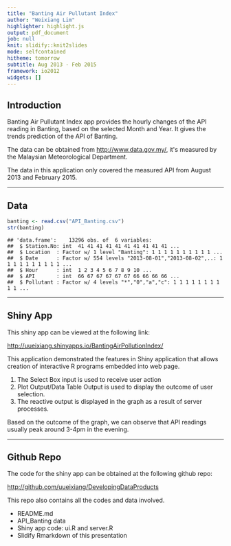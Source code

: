 ```yaml
---
title: "Banting Air Pullutant Index"
author: "Weixiang Lim"
highlighter: highlight.js
output: pdf_document
job: null
knit: slidify::knit2slides
mode: selfcontained
hitheme: tomorrow
subtitle: Aug 2013 - Feb 2015
framework: io2012
widgets: []
---
```


## Introduction
Banting Air Pullutant Index app provides the hourly changes of the API reading in Banting, based on the selected Month and Year. It gives the trends prediction of the API of Banting. 

The data can be obtained from http://www.data.gov.my/, it's measured by the Malaysian Meteorological Department.

The data in this application only covered the measured API from August 2013 and February 2015.

---

## Data

```r
banting <- read.csv("API_Banting.csv")
str(banting)
```

```
## 'data.frame':	13296 obs. of  6 variables:
##  $ Station.No: int  41 41 41 41 41 41 41 41 41 41 ...
##  $ Location  : Factor w/ 1 level "Banting": 1 1 1 1 1 1 1 1 1 1 ...
##  $ Date      : Factor w/ 554 levels "2013-08-01","2013-08-02",..: 1 1 1 1 1 1 1 1 1 1 ...
##  $ Hour      : int  1 2 3 4 5 6 7 8 9 10 ...
##  $ API       : int  66 67 67 67 67 67 66 66 66 66 ...
##  $ Pollutant : Factor w/ 4 levels "*","0","a","c": 1 1 1 1 1 1 1 1 1 1 ...
```

---

## Shiny App
This shiny app can be viewed at the following link:

http://uueixiang.shinyapps.io/BantingAirPollutionIndex/

This application demonstrated the features in Shiny application that allows creation of interactive R programs embedded into web page.

1. The Select Box input is used to receive user action
2. Plot Output/Data Table Output is used to display the outcome of user selection.
3. The reactive output is displayed in the graph as a result of server processes.

Based on the outcome of the graph, we can observe that API readings usually peak around 3-4pm in the evening.

---

## Github Repo

The code for the shiny app can be obtained at the following github repo: 

http://github.com/uueixiang/DevelopingDataProducts

This repo also contains all the codes and data involved.
* README.md
* API_Banting data
* Shiny app code: ui.R and server.R
* Slidify Rmarkdown of this presentation


